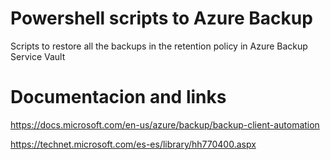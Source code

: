# Powershell scripts to Azure Backup

Scripts to restore all the backups in the retention policy in Azure Backup Service Vault

# Documentacion and links
https://docs.microsoft.com/en-us/azure/backup/backup-client-automation

https://technet.microsoft.com/es-es/library/hh770400.aspx